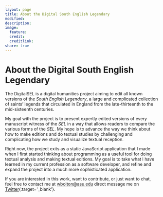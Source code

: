 ```yaml
---
layout: page
title: About the Digital South English Legendary
modified:
description:
image:
  feature:
  credit:
  creditlink:
share: true
---
```

# About the Digital South English Legendary

The DigitalSEL is a digital humanities project aiming to edit all known versions of the *South English Legendary*, a large and complicated collection of saints’ legends that circulated in England from the late-thirteenth to the mid-sixteenth centuries.

My goal with the project is to present expertly edited versions of every manuscript witness of the *SEL* in a way that allows readers to compare the various forms of the *SEL*. My hope is to advance the way we think about how to make editions and do textual studies by challenging and complicating how we study and visualize textual reception.

Right now, the project exits as a static JavaScript application that I made when I first started thinking about programming as a useful tool for doing textual analysis and making textual editions. My goal is to take what I have learned in my current profession as a software developer, and refine and expand the project into a much more sophisticated application.

If you are interested in this work, want to contribute, or just want to chat, feel free to contact me at <wbolton@asu.edu> direct message me on [Twitter](http://www.twitter.com/william_ellet/){:target='_blank'}.

